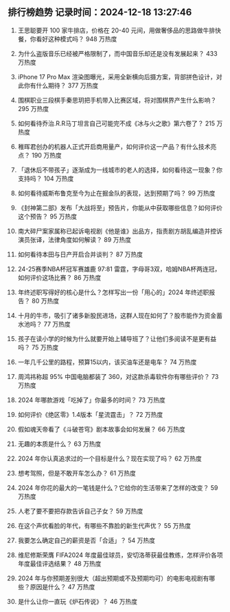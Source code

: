 
## 排行榜趋势 记录时间：2024-12-18 13:27:46
  
  1. 王思聪要开 100 家牛排店，价格在 20-40 元间，用做奢侈品的思路做牛排快餐，你看好这种模式吗？ 948 万热度
    
  2. 为什么盗版音乐已经被严格限制了，而中国音乐却还是没有发展起来？ 433 万热度
    
  3. iPhone 17 Pro Max 渲染图曝光，采用全新横向后摄方案，背部拼色设计，对此你有什么期待？ 377 万热度
    
  4. 围棋职业三段棋手秦思玥把手机带入比赛区域，将对围棋界产生什么影响？ 295 万热度
    
  5. 如何看待乔治.R.R马丁坦言自己可能完不成《冰与火之歌》第六卷了？ 215 万热度
    
  6. 稚晖君创办的机器人正式开启商用量产，如何评价这一产品？有什么技术亮点？ 190 万热度
    
  7. 「退休后不带孩子」逐渐成为一线城市的老人的选择，如何看待这一现象？你支持吗？ 104 万热度
    
  8. 如何看待威斯布鲁克至今为止在掘金队的表现，达到预期了吗？ 99 万热度
    
  9. 《封神第二部》发布「大战将至」预告片，你能从中获取哪些信息？如何评价这个预告？ 95 万热度
    
  10. 南大碎尸案家属称已起诉电视剧《他是谁》出品方，指责剧方胡乱编造并控诉演员张译，法律角度如何解读？ 89 万热度
    
  11. 如何看待本田与日产开启合并谈判？ 87 万热度
    
  12. 24-25赛季NBA杯冠军赛雄鹿 97:81 雷霆，字母哥3双，哈姆NBA杯两连冠，如何评价这场比赛？ 86 万热度
    
  13. 年终述职写得好的核心是什么？怎样写出一份「用心的」2024 年终述职报告？ 80 万热度
    
  14. 十月的牛市，吸引了诸多新股民进场，这群人现在如何了？股市能作为资金蓄水池吗？ 77 万热度
    
  15. 孩子在读小学的时候为什么就要开始上辅导班了？让他们多阅读不是更有益吗？ 75 万热度
    
  16. 一年几千公里的路程，预算15以内，该买油车还是电车？ 74 万热度
    
  17. 周鸿祎称超 95% 中国电脑都装了 360，对这款杀毒软件你有哪些评价？ 73 万热度
    
  18. 2024 年哪款游戏「吃掉了」你最多的时间？ 73 万热度
    
  19. 如何评价《绝区零》1.4版本「星流霆击」？ 72 万热度
    
  20. 假如魂天帝看了《斗破苍穹》剧本故事会如何发展？ 66 万热度
    
  21. 无趣的本质是什么？ 63 万热度
    
  22. 2024 年你认真追求过的一个目标是什么？现在实现了吗？ 62 万热度
    
  23. 想考驾照，但是不敢开车怎么办？ 61 万热度
    
  24. 2024 年你花的最大的一笔钱是什么？它给你的生活带来了怎样的改变？ 59 万热度
    
  25. 人老了要不要把存款告诉自己子女？ 59 万热度
    
  26. 在这个声优看脸的年代，有哪些不靠脸的新生代声优？ 55 万热度
    
  27. 我要怎么确定自己的薪资是否「合适」？ 54 万热度
    
  28. 维尼修斯荣膺 FIFA2024 年度最佳球员，安切洛蒂获最佳教练，怎样评价各项年度最佳评选结果？ 48 万热度
    
  29. 2024 年与你预期差别很大（超出预期或不及预期均可）的电影电视剧有哪些？原因是什么？ 47 万热度
    
  30. 是什么让你一直玩《炉石传说》？ 46 万热度
    